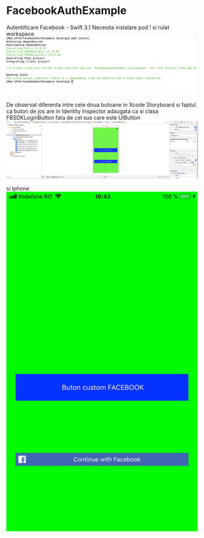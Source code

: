 # FacebookAuthExample
Autentificare Facebook - Swift 3.1 
Necesita instalare pod ! si rulat workspace 
![alt text](https://github.com/sbuzoianu/FacebookAuthExample/blob/master/pod_install.png)

De observat diferenta intre cele doua butoane in Xcode Storyboard si faptul ca buton de jos are in Identity Inspector adaugata ca si clasa FBSDKLoginButton fata de cel sus care este UIButton
![alt text](https://github.com/sbuzoianu/FacebookAuthExample/blob/master/Xcode_diferenta_button.png)

si Iphone
![alt text](https://github.com/sbuzoianu/FacebookAuthExample/blob/master/iphone_diferenta_button.jpg)
